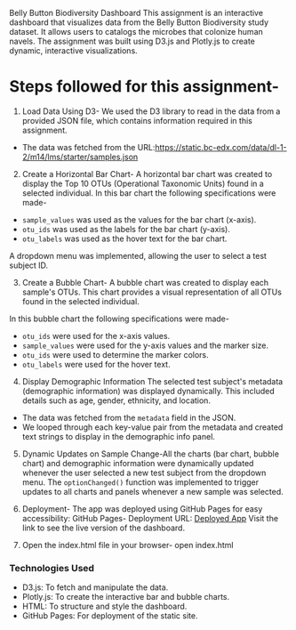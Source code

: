 Belly Button Biodiversity Dashboard
This assignment is an interactive dashboard that visualizes data from the Belly Button Biodiversity study dataset. 
It allows users to catalogs the microbes that colonize human navels.
The assignment was built using D3.js and Plotly.js to create dynamic, interactive visualizations.

# Steps followed for this assignment-
1. Load Data Using D3- We used the D3 library to read in the data from a provided JSON file, which contains information required in this assignment.
- The data was fetched from the URL:https://static.bc-edx.com/data/dl-1-2/m14/lms/starter/samples.json

2. Create a Horizontal Bar Chart- A horizontal bar chart was created to display the Top 10 OTUs (Operational Taxonomic Units) found in a selected individual.
In this bar chart the following specifications were made-
- `sample_values` was used as the values for the bar chart (x-axis).
- `otu_ids` was used as the labels for the bar chart (y-axis).
- `otu_labels` was used as the hover text for the bar chart.

A dropdown menu was implemented, allowing the user to select a test subject ID.

3. Create a Bubble Chart- A bubble chart was created to display each sample's OTUs.
This chart provides a visual representation of all OTUs found in the selected individual.

In this bubble chart the following specifications were made-
- `otu_ids` were used for the x-axis values.
- `sample_values` were used for the y-axis values and the marker size.
- `otu_ids` were used to determine the marker colors.
- `otu_labels` were used for the hover text.

4. Display Demographic Information
The selected test subject's metadata (demographic information) was displayed dynamically.
This included details such as age, gender, ethnicity, and location.

- The data was fetched from the `metadata` field in the JSON.
- We looped through each key-value pair from the metadata and created text strings to display in the demographic info panel.

5. Dynamic Updates on Sample Change-All the charts (bar chart, bubble chart) and demographic information were dynamically updated whenever the user selected a new test subject from the dropdown menu.
The `optionChanged()` function was implemented to trigger updates to all charts and panels whenever a new sample was selected.

6. Deployment- The app was deployed using GitHub Pages for easy accessibility:
GitHub Pages- Deployment URL: [Deployed App](https://YOUR_USERNAME.github.io/YOUR_REPO_NAME/)
Visit the link to see the live version of the dashboard.

7. Open the index.html file in your browser- open index.html
   
### Technologies Used

- D3.js: To fetch and manipulate the data.
- Plotly.js: To create the interactive bar and bubble charts.
- HTML: To structure and style the dashboard.
- GitHub Pages: For deployment of the static site.




